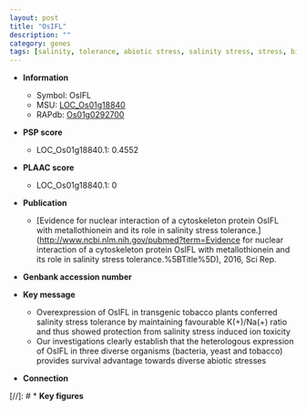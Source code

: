 ```yaml
---
layout: post
title: "OsIFL"
description: ""
category: genes
tags: [salinity, tolerance, abiotic stress, salinity stress, stress, biotic stress, stress tolerance]
---
```


* **Information**  
    + Symbol: OsIFL  
    + MSU: [LOC_Os01g18840](http://rice.plantbiology.msu.edu/cgi-bin/ORF_infopage.cgi?orf=LOC_Os01g18840)  
    + RAPdb: [Os01g0292700](http://rapdb.dna.affrc.go.jp/viewer/gbrowse_details/irgsp1?name=Os01g0292700)  

* **PSP score**  
    + LOC_Os01g18840.1: 0.4552 

* **PLAAC score**  
    + LOC_Os01g18840.1: 0 

* **Publication**  
    + [Evidence for nuclear interaction of a cytoskeleton protein OsIFL with metallothionein and its role in salinity stress tolerance.](http://www.ncbi.nlm.nih.gov/pubmed?term=Evidence for nuclear interaction of a cytoskeleton protein OsIFL with metallothionein and its role in salinity stress tolerance.%5BTitle%5D), 2016, Sci Rep.

* **Genbank accession number**  

* **Key message**  
    + Overexpression of OsIFL in transgenic tobacco plants conferred salinity stress tolerance by maintaining favourable K(+)/Na(+) ratio and thus showed protection from salinity stress induced ion toxicity
    + Our investigations clearly establish that the heterologous expression of OsIFL in three diverse organisms (bacteria, yeast and tobacco) provides survival advantage towards diverse abiotic stresses

* **Connection**  

[//]: # * **Key figures**  


